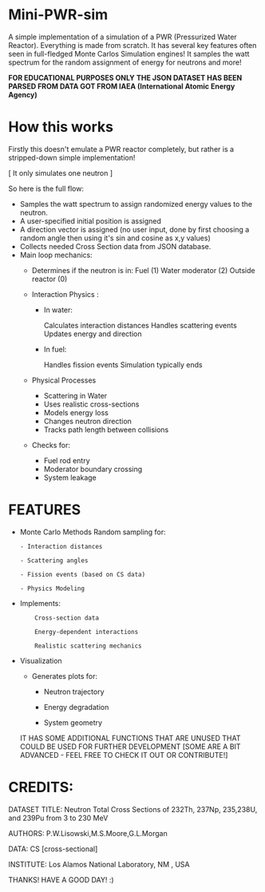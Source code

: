 # Mini-PWR-sim
A simple implementation of a simulation of a PWR (Pressurized Water Reactor). Everything is made from scratch. It has several key features often seen in full-fledged Monte Carlos Simulation engines! It samples the watt spectrum for the random assignment of energy for neutrons and more!

**FOR EDUCATIONAL PURPOSES ONLY**
**THE JSON DATASET HAS BEEN PARSED FROM DATA GOT FROM IAEA (International Atomic Energy Agency)**

# **How this works**
Firstly this doesn't emulate a PWR reactor completely, but rather is a stripped-down simple implementation!

[ It only simulates one neutron ]

So here is the full flow:

* Samples the watt spectrum to assign randomized energy values to the neutron.
* A user-specified initial position is assigned
* A direction vector is assigned (no user input, done by first choosing a random angle then using it's sin and cosine as x,y values)
* Collects needed Cross Section data from JSON database.
* Main loop mechanics:
  * Determines if the neutron is in:
      Fuel (1)
      Water moderator (2)
      Outside reactor (0)
  * Interaction Physics : 

      - In water:
    
        Calculates interaction distances
        Handles scattering events
        Updates energy and direction
      - In fuel:
        
        Handles fission events
        Simulation typically ends
  * Physical Processes
      - Scattering in Water
      - Uses realistic cross-sections
      - Models energy loss
      - Changes neutron direction
      - Tracks path length between collisions

  * Checks for:
      - Fuel rod entry
      - Moderator boundary crossing
      - System leakage

# FEATURES

- Monte Carlo Methods
    Random sampling for:
  
      - Interaction distances
  
      - Scattering angles
  
      - Fission events (based on CS data)
  
      - Physics Modeling
  
- Implements:
  
          Cross-section data
  
          Energy-dependent interactions
  
          Realistic scattering mechanics
  
- Visualization
  
    - Generates plots for:

        - Neutron trajectory
      
        - Energy degradation
  
        - System geometry
     
  IT HAS SOME ADDITIONAL FUNCTIONS THAT ARE UNUSED THAT COULD BE USED FOR FURTHER DEVELOPMENT [SOME ARE A BIT ADVANCED - FEEL FREE TO CHECK IT OUT OR CONTRIBUTE!]
# CREDITS:

DATASET TITLE: Neutron Total Cross Sections of 232Th, 237Np, 235,238U,
and 239Pu from 3 to 230 MeV

AUTHORS: P.W.Lisowski,M.S.Moore,G.L.Morgan

DATA: CS [cross-sectional]

INSTITUTE: 	Los Alamos National Laboratory, NM , USA

  THANKS! HAVE A GOOD DAY! :)
